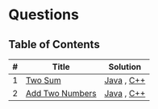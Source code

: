 # Questions

## Table of Contents

|  #  | Title           |  Solution       |
|-----|---------------- | --------------- |
1 | [Two Sum](https://leetcode.com/problems/two-sum/description/) | [Java](./Leetcode/1.%20Two%20Sum/Solution.java) , [C++](./Leetcode/1.%20Two%20Sum/Solution.cpp)
2 | [Add Two Numbers](https://leetcode.com/problems/add-two-numbers/) | [Java](./Leetcode/2.%20Add%20Two%20Numbers/Solution.java) , [C++](./Leetcode/2.%20Add%20Two%20Numbers/Solution.cpp)
